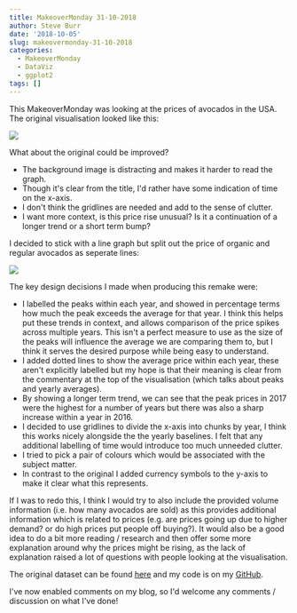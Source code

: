 ```yaml
---
title: MakeoverMonday 31-10-2018
author: Steve Burr
date: '2018-10-05'
slug: makeovermonday-31-10-2018
categories:
  - MakeoverMonday
  - DataViz
  - ggplot2
tags: []
---
```


This MakeoverMonday was looking at the prices of avocados in the USA. The original visualisation looked like this:

![](/post/2018-10-05-makeovermonday-31-10-2018_files/Avocado-Prices-400x253.jpg)

What about the original could be improved?

* The background image is distracting and makes it harder to read the graph.
* Though it's clear from the title, I'd rather have some indication of time on the x-axis.
* I don't think the gridlines are needed and add to the sense of clutter.
* I want more context, is this price rise unusual? Is it a continuation of a longer trend or a short term bump?

I decided to stick with a line graph but split out the price of organic and regular avocados as seperate lines:

![](/post/2018-10-05-makeovermonday-31-10-2018_files/Dob7KAdXUAIO0W8.jpg_large)

The key design decisions I made when producing this remake were:

* I labelled the peaks within each year, and showed in percentage terms how much the peak exceeds the average for that year. I think this helps put these trends in context, and allows comparison of the price spikes across multiple years. This isn't a perfect measure to use as the size of the peaks will influence the average we are comparing them to, but I think it serves the desired purpose while being easy to understand.
* I added dotted lines to show the average price within each year, these aren't explicitly labelled but my hope is that their meaning is clear from the commentary at the top of the visualisation (which talks about peaks and yearly averages).
* By showing a longer term trend, we can see that the peak prices in 2017 were the highest for a number of years but there was also a sharp increase within a year in 2016.
* I decided to use gridlines to divide the x-axis into chunks by year, I think this works nicely alongside the the yearly baselines. I felt that any additional labelling of time would introduce too much unneeded clutter.
* I tried to pick a pair of colours which would be associated with the subject matter.
* In contrast to the original I added currency symbols to the y-axis to make it clear what this represents.


If I was to redo this, I think I would try to also include the provided volume information (i.e. how many avocados are sold) as this provides additional information which is related to prices (e.g. are prices going up due to higher demand? or do high prices put people off buying?). It would also be a good idea to do a bit more reading / research and then offer some more explanation around why the prices might be rising, as the lack of explanation raised a lot of questions with people looking at the visualisation.

The original dataset can be found [here](https://data.world/makeovermonday/2018w40-avocado-prices) and my code is on my [GitHub](https://github.com/stevejburr/makeovermonday/tree/master/01102018). 

I've now enabled comments on my blog, so I'd welcome any comments / discussion on what I've done!
